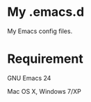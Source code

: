 My .emacs.d
========

My Emacs config files.


Requirement
========

GNU Emacs 24

Mac OS X, Windows 7/XP
